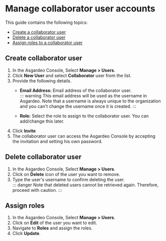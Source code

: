 # Manage collaborator user accounts

This guide contains the following topics:
- [Create a collaborator user](#create-collaborator-user)
- [Delete a collaborator user](#delete-collaborator-user)
- [Assign roles to a collaborator user](#assign-roles)

## Create collaborator user
1. In the Asgardeo Console, Select **Manage > Users**.
2. Click  **New User** and select **Collaborator** user from the list.
3. Provide the following details.
    - **Email Address:** Email address of the collaborator user.<br>
        ::: warning
        This email address will be used as the username in Asgardeo. Note that a username is always unique to the organization and you can't change the username once it is created.
        :::
           
    - **Role:** Select the role to assign to the collaborator user. You can add/change this later.   
4. Click **Invite**
5. The collaborator user can access the Asgardeo Console by accepting the invitation and setting his own password.


## Delete collaborator user

1. In the Asgardeo Console, Select **Manage > Users**.
2. Click on **Delete** icon of the user you want to remove.
3. Type the user's username to confirm deleting the user.     
     ::: danger
     Note that deleted users cannot be retrieved again. Therefore, proceed with caution.
     :::
     
## Assign roles
1. In the Asgardeo Console, Select **Manage > Users**.
2. Click on **Edit** of the user you want to edit.
3. Navigate to **Roles** and assign the roles.
4. Click **Update**.
